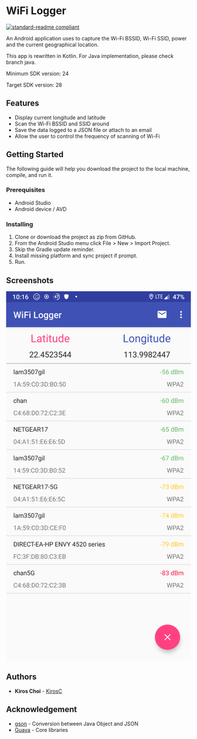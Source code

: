# WiFi Logger
[![standard-readme compliant](https://img.shields.io/badge/readme%20style-standard-brightgreen.svg?style=flat-square)](https://github.com/RichardLitt/standard-readme)

An Android application uses to capture the Wi-Fi BSSID, Wi-Fi SSID, power and the current geographical location.

This app is rewritten in Kotlin. For Java implementation, please check branch java.

Minimum SDK version: 24

Target SDK version: 28

## Features

* Display current longitude and latitude
* Scan the Wi-Fi BSSID and SSID around
* Save the data logged to a JSON file or attach to an email
* Allow the user to control the frequency of scanning of Wi-Fi

## Getting Started

The following guide will help you download the project to the local machine, compile, and run it.

### Prerequisites

* Android Studio
* Android device / AVD

### Installing

1.  Clone or download the project as zip from GitHub.
2.  From the Android Studio menu click File > New > Import Project.
3.  Skip the Gradle update reminder.
4.  Install missing platform and sync project if prompt.
5.  Run.

## Screenshots
![](screenshots/01.png)

## Authors

* **Kiros Choi** - [KirosC](https://github.com/kirosc)

## Acknowledgement

* [gson](https://github.com/google/gson) - Conversion between Java Object and JSON
* [Guava](https://github.com/google/guava) - Core libraries
